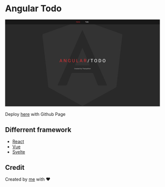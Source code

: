 # Angular Todo

![Cover](./git-cover.png)

Deploy [here](https://bloodzmoon.github.io/angular-todo/) with Github Page

## Differrent framework

- [React](https://github.com/bloodzmoon/react-todo)
- [Vue](https://github.com/bloodzmoon/vue-todo)
- [Svelte](https://github.com/bloodzmoon/svelte-todo)

## Credit

Created by [me](https://github.com/bloodzmoon) with ❤
